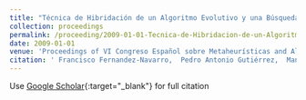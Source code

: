 ```yaml
---
title: "Técnica de Hibridación de un Algoritmo Evolutivo y una Búsqueda Local basada en Análisis Cluster para la Optimización de Redes Neuronales RBF"
collection: proceedings
permalink: /proceeding/2009-01-01-Tecnica-de-Hibridacion-de-un-Algoritmo-Evolutivo-y-una-Busqueda-Local-basada-en-Analisis-Cluster-para-la-Optimizacion-de-Redes-Neuronales-RBF
date: 2009-01-01
venue: 'Proceedings of VI Congreso Español sobre Metaheurísticas and Algoritmos Evolutivos y Bioinspirados (MAEB09)'
citation: ' Francisco Fernandez-Navarro,  Pedro Antonio Gutiérrez,  Manuel Cruz-Ramírez, &quot;Técnica de Hibridación de un Algoritmo Evolutivo y una Búsqueda Local basada en Análisis Cluster para la Optimización de Redes Neuronales RBF.&quot; Proceedings of VI Congreso Español sobre Metaheurísticas and Algoritmos Evolutivos y Bioinspirados (MAEB09), 2009, pp.317--324.'
---
```

Use [Google Scholar](https://scholar.google.com/scholar?q=Tecnica+de+Hibridacion+de+un+Algoritmo+Evolutivo+y+una+Busqueda+Local+basada+en+Analisis+Cluster+para+la+Optimizacion+de+Redes+Neuronales+RBF){:target="_blank"} for full citation